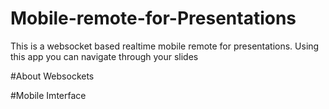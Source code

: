 # Mobile-remote-for-Presentations
This is a websocket based realtime mobile remote for presentations. Using this app you can navigate through your slides

#About Websockets

#Mobile Imterface




